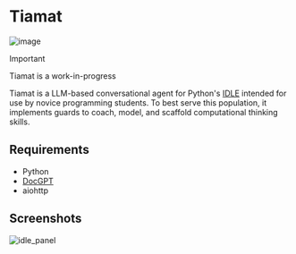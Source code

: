 # Tiamat

![image](https://github.com/mcauley-penney/Tiamat/assets/59481467/7ec6bc6d-74ac-4566-935b-70fbfe4764fe)


> [!IMPORTANT]
> Tiamat is a work-in-progress

Tiamat is a LLM-based conversational agent for Python's [IDLE](https://docs.python.org/3/library/idle.html) intended for use by novice programming students. To best serve this population, it implements guards to coach, model, and scaffold computational thinking skills.

## Requirements
- Python
- [DocGPT](https://github.com/RESHAPELab/docgpt)
- aiohttp

## Screenshots
![idle_panel](https://github.com/mcauley-penney/Tiamat/assets/59481467/a1e46cfd-ba55-4846-939a-68ad178d1b62)
